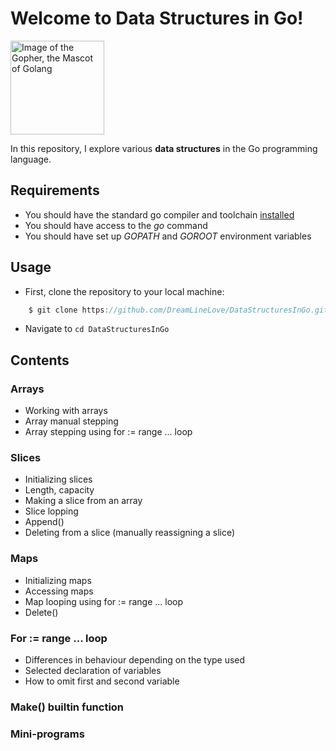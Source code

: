 # Welcome to Data Structures in Go!
<img src="https://www.golinuxcloud.com/wp-content/uploads/goher2-1-218x300.jpg" width="150px" alt="Image of the Gopher, the Mascot of Golang" />

In this repository, I explore various **data structures** in the Go programming language.

## Requirements
- You should have the standard go compiler and toolchain <a href="https://go.dev/learn/" target="_blank">installed</a>
- You should have access to the *go* command
- You should have set up *GOPATH* and *GOROOT* environment variables

## Usage
- First, clone the repository to your local machine:
```go
    $ git clone https://github.com/DreamLineLove/DataStructuresInGo.git
```
- Navigate to ```cd DataStructuresInGo```

## Contents
### Arrays
- Working with arrays
- Array manual stepping
- Array stepping using for := range ... loop
### Slices 
- Initializing slices
- Length, capacity
- Making a slice from an array
- Slice lopping
- Append()
- Deleting from a slice (manually reassigning a slice)
### Maps
- Initializing maps
- Accessing maps
- Map looping using for := range ... loop
- Delete()
### For := range ... loop
- Differences in behaviour depending on the type used
- Selected declaration of variables
- How to omit first and second variable
### Make() builtin function
### Mini-programs
